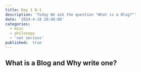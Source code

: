 ```yaml
---
title: Day 1 B-1
description: 'Today We ask the question "What is a Blog?"'
date: '2024-4-18 20:48:00'
categories:
  - misc
  - philosopy
  - 'not serious'
published:  true
---
```


## What is a Blog and Why write one?

